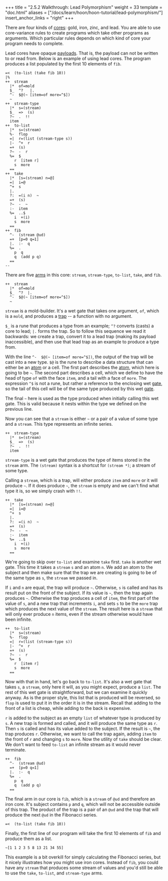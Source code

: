 +++
title = "2.5.2 Walkthrough: Lead Polymorphism"
weight = 33
template = "doc.html"
aliases = ["/docs/learn/hoon/hoon-tutorial/lead-polymorphism/"]
insert_anchor_links = "right"
+++

There are four kinds of [cores](/docs/glossary/core/): gold, iron, zinc, and lead. You are able to use core-variance rules to create programs which take other programs as arguments. Which particular rules depends on which kind of core your program needs to complete.

Lead cores have opaque [payloads](/docs/glossary/payload/). That is, the payload can not be written to or read from. Below is an example of using lead cores. The program produces a list populated by the first 10 elements of `fib`.

```hoon
=<  (to-list (take fib 10))
|%
++  stream
  |*  of=mold
  $_  ^?   |.
  ^-  $@(~ [item=of more=^$])
  ~
++  stream-type
  |*  s=(stream)
  $_  =>  (s)
  ?~  .  !!
  item
++  to-list
  |*  s=(stream)
  %-  flop
  =|  r=(list (stream-type s))
  |-  ^+  r
  =+  (s)
  ?~  -  r
  %=  $
    r  [item r]
    s  more
  ==
++  take
  |*  [s=(stream) n=@]
  =|  i=@
  ^+  s
  |.
  ?:  =(i n)  ~
  =+  (s)
  ?~  -  ~
  :-  item
  %=  ..$
    i  +(i)
    s  more
  ==
++  fib
  ^-  (stream @ud)
  =+  [p=0 q=1]
  |.  :-  q
  %=  .
    p  q
    q  (add p q)
  ==
--
```

There are five [arms](/docs/glossary/arm/) in this core: `stream`, `stream-type`, `to-list`, `take`, and `fib`.


```hoon
++  stream
  |*  of=mold
  $_  ^?  |.
  ^-  $@(~ [item=of more=^$])
  ~
```

`stream` is a mold-builder. It's a wet gate that takes one argument, `of`, which is a `mold`, and produces a [trap](/docs/glossary/trap/) -- a function with no argument.

`$_` is a rune that produces a type from an example; `^?` converts (casts) a core to lead; `|.` forms the trap. So to follow this sequence we read it backwards: we create a trap, convert it to a lead trap (making its payload inaccessible), and then use that lead trap as an example to produce a type from.

With the line `^-  $@(~ [item=of more=^$])`, the output of the trap will be cast into a new type. `$@` is the rune to describe a data structure that can either be an [atom](/docs/glossary/atom/) or a cell. The first part describes the [atom](/docs/glossary/atom/), which here is going to be `~`. The second part describes a cell, which we define to have the head of type `of` with the face `item`, and a tail with a face of `more`. The expression `^$` is not a rune, but rather a reference to the enclosing wet [gate](/docs/glossary/gate/), so the tail of this cell will be of the same type produced by this wet [gate](/docs/glossary/gate/).

The final `~` here is used as the type produced when initially calling this wet gate. This is valid because it nests within the type we defined on the previous line.

Now you can see that a `stream` is either `~` or a pair of a value of some type and a `stream`. This type represents an infinite series.

```hoon
++  stream-type
  |*  s=(stream)
  $_  =>  (s)
  ?~  .  !!
  item
```

`stream-type` is a wet gate that produces the type of items stored in the `stream` arm. The `(stream)` syntax is a shortcut for `(stream *)`; a stream of some type.

Calling a `stream`, which is a trap, will either produce `item` and `more` or it will produce `~`. If it does produce `~`, the `stream` is empty and we can't find what type it is, so we simply crash with `!!`.

```hoon
++  take
  |*  [s=(stream) n=@]
  =|  i=@
  ^+  s
  |.
  ?:  =(i n)  ~
  =+  (s)
  ?~  -  ~
  :-  item
  %=  ..$
    i  +(i)
    s  more
  ==
```

We're going to skip over `to-list` and examine `take` first. `take` is another wet gate. This time it takes a `stream` `s` and an atom `n`. We add an atom to the subject and then make sure that the trap we are creating is going to be of the same type as `s`, the `stream` we passed in.

If `i` and `n` are equal, the trap will produce `~`. Otherwise, `s` is called and has its result put on the front of the subject. If its value is `~`, then the trap again produces `~`. Otherwise the trap produces a cell of `item`, the first part of the value of `s`, and a new trap that increments `i`, and sets `s` to be the `more` trap which produces the next value of the `stream`. The result here is a `stream` that will only ever produce `n` items, even if the stream otherwise would have been infinite.

```hoon
++  to-list
  |*  s=(stream)
  %-  flop
  =|  r=(list (stream-type s))
  |-  ^+  r
  =+  (s)
  ?~  -  r
  %=  $
    r  [item r]
    s  more
  ==
```

Now with that in hand, let's go back to `to-list`. It's also a wet gate that takes `s`, a `stream`, only here it will, as you might expect, produce a `list`. The rest of this wet gate is straightforward, but we can examine it quickly anyway. As is the proper style, this list that is produced will be reversed, so `flop` is used to put it in the order it is in the stream. Recall that adding to the front of a list is cheap, while adding to the back is expensive.

`r` is added to the subject as an empty `list` of whatever type is produced by `s`. A new trap is formed and called, and it will produce the same type as `r`. Then `s` is called and has its value added to the subject. If the result is `~`, the trap produces `r`. Otherwise, we want to call the trap again, adding `item` to the front of `r` and changing `s` to `more`. Now the utility of `take` should be clear. We don't want to feed `to-list` an infinite stream as it would never terminate.

```hoon
++  fib
  ^-  (stream @ud)
  =+  [p=0 q=1]
  |.  :-  q
  %=  .
    p  q
    q  (add p q)
  ==
```

The final arm in our core is `fib`, which is a `stream` of `@ud` and therefore an iron core. It's subject contains `p` and `q`, which will not be accessible outside of this trap. The product of the trap is a pair of an `@ud` and the trap that will produce the next `@ud` in the Fibonacci series.


```hoon
=<  (to-list (take fib 10))
```

Finally, the first line of our program will take the first 10 elements of `fib` and produce them as a list.

```
~[1 1 2 3 5 8 13 21 34 55]
```

This example is a bit overkill for simply calculating the Fibonacci series, but it nicely illustrates how you might use iron cores. Instead of `fib`, you could have any `stream` that produces some stream of values and you'd still be able to use the `take`, `to-list`, and `stream-type` arms.
